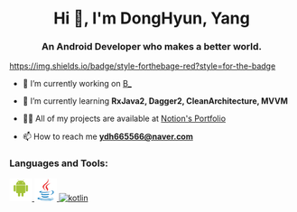 <h1 align="center">Hi 👋, I'm DongHyun, Yang</h1>
<h3 align="center">An Android Developer who makes a better world.</h3>


https://img.shields.io/badge/style-forthebage-red?style=for-the-badge

- 🔭 I’m currently working on [B_](https://github.com/DGSWDongHyun/B_)

- 🌱 I’m currently learning **RxJava2, Dagger2, CleanArchitecture, MVVM**

- 👨‍💻 All of my projects are available at [Notion's Portfolio](https://www.notion.so/PORTFOLIO-39d18bbdc7df42a49047a3b93f17d126)

- 📫 How to reach me **ydh665566@naver.com**


<h3 align="left">Languages and Tools:</h3>
<p align="left"> <a href="https://developer.android.com" target="_blank"> <img src="https://raw.githubusercontent.com/devicons/devicon/master/icons/android/android-original-wordmark.svg" alt="android" width="40" height="40"/> </a> <a href="https://www.java.com" target="_blank"> <img src="https://raw.githubusercontent.com/devicons/devicon/master/icons/java/java-original.svg" alt="java" width="40" height="40"/> </a> <a href="https://kotlinlang.org" target="_blank"> <img src="https://www.vectorlogo.zone/logos/kotlinlang/kotlinlang-icon.svg" alt="kotlin" width="40" height="40"/> </a> </p>
